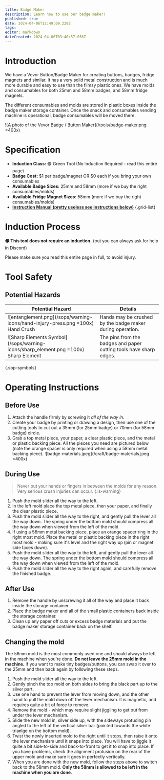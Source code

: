 ```yaml
---
title: Badge Maker
description: Learn how to use our badge maker!
published: true
date: 2024-04-06T12:49:09.228Z
tags: 
editor: markdown
dateCreated: 2024-04-06T03:40:57.056Z
---
```


# Introduction

We have a Vevor Button/Badge Maker for creating buttons, badges, fridge magnets and similar. It has a very solid metal construction and is much more durable and easy to use than the flimsy plastic ones. We have molds and consumables for both 25mm and 58mm badges, and 58mm fridge magnets.

The different consumables and molds are stored in plastic boxes inside the badge maker storage container. Once the snack and consumables vending machine is operational, badge consumables will be moved there.

![A photo of the Vevor Badge / Button Maker](/tools/badge-maker.png =400x)

# Specification

- **Induction Class:** 🟢 Green Tool (No Induction Required - read this entire page)
- **Badge Cost:** $1 per badge/magnet OR $0 each if you bring your own consumables
- **Available Badge Sizes:** 25mm and 58mm (more if we buy the right consumables/molds)
- **Available Fridge Magnet Sizes:** 58mm (more if we buy the right consumables/molds)
- **[Instruction Manual (pretty useless see instructions below)](/craft/badge-maker-manual.pdf)**
{.grid-list}

# Induction Process

**🟢 This tool does not require an induction.** (but you can always ask for help in Discord)

Please make sure you read this entire page in full, to avoid injury.

# Tool Safety

## Potential Hazards

|Potential Hazard|Details|
|---|---|
|![entanglement.png](/sops/warning-icons/hand-injury-press.png =100x)<div>Hand Crush</div>|Hands may be crushed by the badge maker during operation.|
|![Sharp Elements Symbol](/sops/warning-icons/sharp_element.png =100x)<div>Sharp Element</div>|The pins from the badges and paper cutting tools have sharp edges.|
{.sop-symbols}

# Operating Instructions

## Before Use

1. Attach the handle firmly by screwing it *all of the way in*.
2. Create your badge by printing or drawing a design, then use one of the cutting tools to cut out a 35mm (for 25mm badge) or 70mm (for 58mm badge) circle.
3. Grab a top metal piece, your paper, a clear plastic piece, and the metal or plastic backing piece. All the pieces you need are pictured below (note the orange spacer is only required when using a 58mm metal backing piece).
![badge-materials.jpeg](/craft/badge-materials.jpeg =400x)

## During Use

> Never put your hands or fingers in between the molds for any reason. Very serious crush injuries can occur.
{.is-warning}

1. Push the mold slider all the way to the left.
2. In the left mold place the top metal piece, then your paper, and finally the clear plastic piece.
3. Push the mold slider all the way to the right, and gently pull the lever all the way down. The spring under the bottom mold should compress all the way down when viewed from the left of the mold.
4. If using a 58mm metal backing piece, place an orange spacer ring in the right most mold. Place the metal or plastic backing piece in the right most mold - making sure it's level and the right way up (pin or magnet side faces down).
5. Push the mold slider all the way to the left, and gently pull the lever all the way down. The spring under the bottom mold should compress all the way down when viewed from the left of the mold.
6. Push the mold slider all the way to the right again, and carefully remove the finished badge.

## After Use

1. Remove the handle by unscrewing it all of the way and place it back inside the storage container.
2. Place the badge maker and all of the small plastic containers back inside the storage container.
3. Clean up any paper off cuts or excess badge materials and put the badge maker storage container back on the shelf.

## Changing the mold
The 58mm mold is the most commonly used one and should always be left in the machine when you're done. **Do not leave the 25mm mold in the machine.** If you want to make tiny badges/buttons, you can swap it over to the 25mm and then back again by following these steps.

1. Push the mold slider all the way to the left.
2. Gently pinch the top mold on both sides to bring the black part up to the silver part.
3. Use one hand to prevent the lever from moving down, and the other hand to pull the mold down off the lever mechanism. It is magnetic, and requires quite a bit of force to remove.
4. Remove the mold - which may require slight jiggling to get out from under the lever mechanism.
5. Slide the new mold in, silver side up, with the sideways protuding pin angled to the left of the vertical silver bar (pointed towards the white trianlge on the bottom mold).
6. Twist the newly inserted mold to the right until it stops, then raise it onto the lever mechanism until it snaps into place. You will have to jiggle it quite a bit side-to-side and back-to-front to get it to snap into place. If you have problems, check the alignment protusion on the rear of the upper mold and make sure it goes in perfectly vertically.
7. When you are done with the new mold, follow the steps above to switch back to the 58mm mold. **Only the 58mm is allowed to be left in the machine when you are done**.